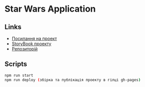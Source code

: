# Star Wars Application

## Links
- [Посилання на проект](https://bagikr.github.io/star-wars/)
- [StoryBook проекту](https://bagikr.github.io/star-wars/storybook/)
- [Репозиторій](https://github.com/BagikR/star-wars)

## Scripts
```bash
npm run start
npm run deploy (збірка та публікація проекту в гілці gh-pages)
```

##
